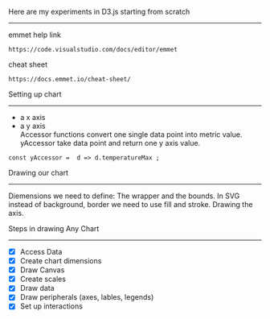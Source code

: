 Here are my experiments in D3.js starting from scratch

---

emmet help link

```
https://code.visualstudio.com/docs/editor/emmet
```

cheat sheet

```
https://docs.emmet.io/cheat-sheet/
```

Setting up chart

---

- a x axis
- a y axis  
  Accessor functions convert one single data point into metric value.  
  yAccessor take data point and return one y axis value.

```
const yAccessor =  d => d.temperatureMax ;
```

Drawing our chart

---

Diemensions we need to define: The wrapper and the bounds.
In SVG instead of background, border we need to use fill and stroke.
Drawing the axis.

Steps in drawing Any Chart

---

- [x] Access Data
- [x] Create chart dimensions
- [x] Draw Canvas
- [x] Create scales
- [x] Draw data
- [x] Draw peripherals (axes, lables, legends)
- [x] Set up interactions
